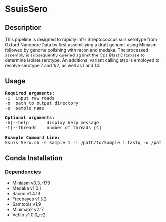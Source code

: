 # SsuisSero

## Description
This pipeline is designed to rapidly infer Streptococcus suis serotype from Oxford Nanopore Data by first assemblying a draft genome using Miniasm followed by genome polishing with racon and medaka. The processed assembly is subsequently queried against the Cps Blast Database to determine isolate serotype. An additional variant calling step is employed to resolve serotype 2 and 1/2, as well as 1 and 14.

## Usage
<pre>
<b>Required arguments:</b>
-i  input raw reads
-o  path to output directory
-s  sample name

<b>Optional arguments:</b>
-h|--help       display help message
-t|--threads    number of threads [4]

<b>Example Command Line:</b>
Ssuis_Sero.sh -s Sample_1 -i /path/to/Sample_1.fastq -o /path/to/output
</pre>

## Conda Installation

### Dependencies
* Miniasm v0.3_r179
* Medaka v1.0.1
* Racon v1.4.13
* Freebayes v1.3.2
* Samtools v1.9
* Minimap2 v2.17
* Vcflib v1.0.0_rc2
